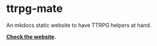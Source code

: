 # ttrpg-mate
An mkdocs static website to have TTRPG helpers at hand.

**[Check the website](https://dashing-druid-210758.netlify.app/).**
